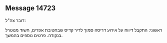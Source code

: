 ## Message 14723

דובר צה"ל:

ראשוני: התקבל דיווח על אירוע דריסה סמוך לדיר קדיס שבחטיבת אפרים, חשוד מנוטרל בנקודה. פרטים נוספים בהמשך.

